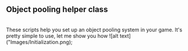 <h2> Object pooling helper class </h2>
<br>
<a> These scripts help you set up an object pooling system in your game. It's pretty simple to use, let me show you how </a>
![alt text]("Images/Initialization.png);